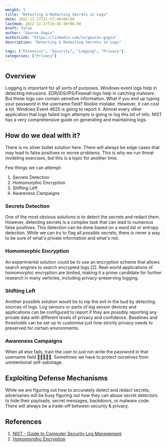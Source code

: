 ```yaml
---
weight: 1
title: "Detecting & Redacting Secrets in Logs"
date: 2022-11-27T21:57:40+08:00
lastmod: 2022-11-27T16:45:40+08:00
draft: false
author: "Gaurav Gogia"
authorLink: "https://linkedin.com/in/gaurav-gogia"
description: "Detecting & Redacting Secrets in Logs"

tags: ["Forensics", "Security", "Logging", "Privacy"]
categories: ["Privacy"]
---
```


## Overview
Logging is important for all sorts of purposes. Windows event logs help in detecting intrusions. EDR/IDS/IPS/Firewall logs help in catching malware. But these logs can contain sensitive information. What if you end up typing your password in the username field? Rookie mistake. However, it can cost a lot. Windows Event 4625 is going to report it. Almost every other application that logs failed login attempts is going to log this bit of info. NIST has a very comprehensive guide on generating and maintaining logs.

## How do we deal with it?
There is no silver bullet solution here. There will always be edge cases that may lead to false positives or worse problems. This is why we run threat modeling exercises, but this is a topic for another time.

Few things we can attempt:
1. Secrets Detection
2. Homomorphic Encryption
3. Shifting Left
4. Awareness Campaigns

### Secrets Detection
One of the most obvious solutions is to detect the secrets and redact them. However, detecting secrets is a complex task that can lead to numerous false positives. This detection can be done based on a word list or entropy detection. While we can try to flag all _possible_ secrets, there is never a way to be sure of what's private information and what's not.

### Homomorphic Encryption
An experimental solution could be to use an encryption scheme that allows search engines to search encrypted logs [2]. Real-world applications of homomorphic encryption are limited, making it a prime candidate for further research in many verticles, including privacy-preserving logging.

### Shifting Left
Another possible solution would be to nip the evil in the bud by detecting sources of logs. Log sensors or parts of log sensor devices and applications can be configured to report if they are possibly reporting any private data with different levels of privacy and confidence. Baselines and thresholds can be set up to customise just how strictly privacy needs to preserved for certain environments.

### Awareness Campaigns
When all else fails, train the user to just not write the password in that username field 🤷‍♂️🤷‍♀️🤷. Sometimes we have to protect ourselves from unintentional self-sabotage.

## Exploiting Defense Mechanisms
While we are figuring out how to accurately detect and redact secrets, adversaries will be busy figuring out how they can abuse secret detectors to hide their payloads, secret messages, backdoors, or malware code. There will always be a trade-off between security & privacy.

## References
1. [NIST - Guide to Computer Security Log Management](https://csrc.nist.rip/library/NIST%20SP%20800-092%20Guide%20to%20Computer%20Security%20Log%20Management,%202006-09.pdf)
2. [Homomorphic Encryption](https://www.sciencedirect.com/topics/computer-science/homomorphic-encryption)